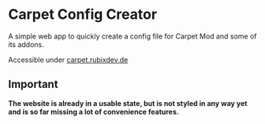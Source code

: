 # Carpet Config Creator
A simple web app to quickly create a config file for Carpet Mod and some of its addons.

Accessible under [carpet.rubixdev.de](https://carpet.rubixdev.de)

## Important
**The website is already in a usable state, but is not styled in any way yet and is so far missing a lot of convenience features.**
